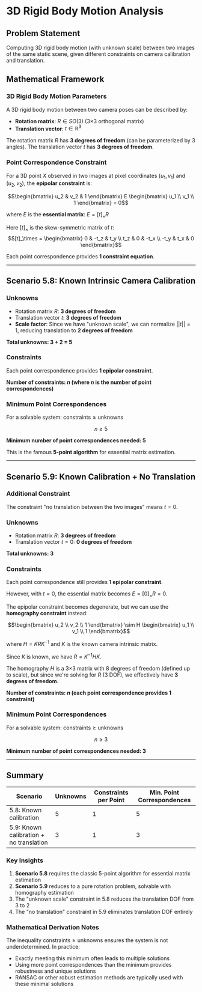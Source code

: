 # 3D Rigid Body Motion Analysis

## Problem Statement

Computing 3D rigid body motion (with unknown scale) between two images of the same static scene, given different constraints on camera calibration and translation.

## Mathematical Framework

### 3D Rigid Body Motion Parameters

A 3D rigid body motion between two camera poses can be described by:
- **Rotation matrix**: $R \in SO(3)$ (3×3 orthogonal matrix)
- **Translation vector**: $t \in \mathbb{R}^3$

The rotation matrix $R$ has **3 degrees of freedom** (can be parameterized by 3 angles).
The translation vector $t$ has **3 degrees of freedom**.

### Point Correspondence Constraint

For a 3D point $X$ observed in two images at pixel coordinates $(u_1, v_1)$ and $(u_2, v_2)$, the **epipolar constraint** is:

$$\begin{bmatrix} u_2 & v_2 & 1 \end{bmatrix} E \begin{bmatrix} u_1 \\ v_1 \\ 1 \end{bmatrix} = 0$$

where $E$ is the **essential matrix**: $E = [t]_\times R$

Here $[t]_\times$ is the skew-symmetric matrix of $t$:
$$[t]_\times = \begin{bmatrix} 0 & -t_z & t_y \\ t_z & 0 & -t_x \\ -t_y & t_x & 0 \end{bmatrix}$$

Each point correspondence provides **1 constraint equation**.

---

## Scenario 5.8: Known Intrinsic Camera Calibration

### Unknowns
- Rotation matrix $R$: **3 degrees of freedom**
- Translation vector $t$: **3 degrees of freedom**
- **Scale factor**: Since we have "unknown scale", we can normalize $||t|| = 1$, reducing translation to **2 degrees of freedom**

**Total unknowns: 3 + 2 = 5**

### Constraints
Each point correspondence provides **1 epipolar constraint**.

**Number of constraints: $n$ (where $n$ is the number of point correspondences)**

### Minimum Point Correspondences
For a solvable system: $\text{constraints} \geq \text{unknowns}$

$$n \geq 5$$

**Minimum number of point correspondences needed: 5**

This is the famous **5-point algorithm** for essential matrix estimation.

---

## Scenario 5.9: Known Calibration + No Translation

### Additional Constraint
The constraint "no translation between the two images" means $t = 0$.

### Unknowns
- Rotation matrix $R$: **3 degrees of freedom**
- Translation vector $t = 0$: **0 degrees of freedom**

**Total unknowns: 3**

### Constraints
Each point correspondence still provides **1 epipolar constraint**.

However, with $t = 0$, the essential matrix becomes $E = [0]_\times R = 0$.

The epipolar constraint becomes degenerate, but we can use the **homography constraint** instead:

$$\begin{bmatrix} u_2 \\ v_2 \\ 1 \end{bmatrix} \sim H \begin{bmatrix} u_1 \\ v_1 \\ 1 \end{bmatrix}$$

where $H = K R K^{-1}$ and $K$ is the known camera intrinsic matrix.

Since $K$ is known, we have $R = K^{-1} H K$.

The homography $H$ is a 3×3 matrix with 8 degrees of freedom (defined up to scale), but since we're solving for $R$ (3 DOF), we effectively have **3 degrees of freedom**.

**Number of constraints: $n$ (each point correspondence provides 1 constraint)**

### Minimum Point Correspondences
For a solvable system: $\text{constraints} \geq \text{unknowns}$

$$n \geq 3$$

**Minimum number of point correspondences needed: 3**

---

## Summary

| Scenario                                | Unknowns | Constraints per Point | Min. Point Correspondences |
| --------------------------------------- | -------- | --------------------- | -------------------------- |
| 5.8: Known calibration                  | 5        | 1                     | 5                          |
| 5.9: Known calibration + no translation | 3        | 1                     | 3                          |

### Key Insights

1. **Scenario 5.8** requires the classic 5-point algorithm for essential matrix estimation
2. **Scenario 5.9** reduces to a pure rotation problem, solvable with homography estimation
3. The "unknown scale" constraint in 5.8 reduces the translation DOF from 3 to 2
4. The "no translation" constraint in 5.9 eliminates translation DOF entirely

### Mathematical Derivation Notes

The inequality $\text{constraints} \geq \text{unknowns}$ ensures the system is not underdetermined. In practice:
- Exactly meeting this minimum often leads to multiple solutions
- Using more point correspondences than the minimum provides robustness and unique solutions
- RANSAC or other robust estimation methods are typically used with these minimal solutions